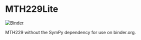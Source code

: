 # MTH229Lite

[![Binder](https://mybinder.org/badge_logo.svg)](https://mybinder.org/v2/gh/jverzani/MTH229Lite.jl/main?labpath=blank-notebook.ipynb)

MTH229 without the SymPy dependency for use on binder.org.
